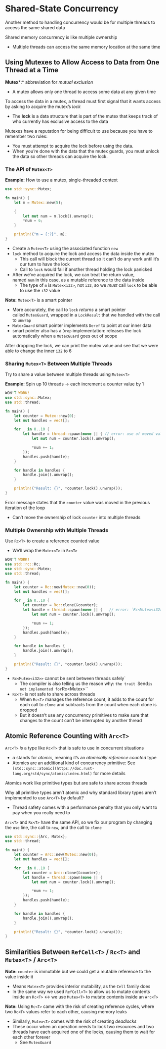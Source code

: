 # Shared-State Concurrency

Another method to handling concurrency would be for multiple threads to access the same shared data

Shared memory concurrency is like multiple ownership

- Multiple threads can access the same memory location at the same time

## Using Mutexes to Allow Access to Data from One Thread at a Time

**Mutex***:* abbreviation for *mutual exclusion*

- A mutex allows only one thread to access some data at any given time

To access the data in a mutex, a thread must first signal that it wants access by asking to acquire the mutex’s *lock*

- The **lock** is a data structure that is part of the mutex that keeps track of who currently has exclusive access to the data

Mutexes have a reputation for being difficult to use because you have to remember two rules:

- You must attempt to acquire the lock before using the data.
- When you’re done with the data that the mutex guards, you must unlock the data so other threads can acquire the lock.

### The API of `Mutex<T>`

**Example:** How to use a mutex, single-threaded context

```rust
use std::sync::Mutex;

fn main() {
    let m = Mutex::new(5);

    {
        let mut num = m.lock().unwrap();
        *num = 6;
    }

    println!("m = {:?}", m);
}
```

- Create a `Mutex<T>` using the associated function `new`
- `lock` method to acquire the lock and access the data inside the mutex
    - This call will block the current thread so it can’t do any work until it’s our turn to have the lock
    - Call to `lock` would fail if another thread holding the lock panicked
- After we’ve acquired the lock, we can treat the return value, named `num` in this case, as a mutable reference to the data inside
    - The type of `m` is `Mutex<i32>`, not `i32`, so we *must* call `lock` to be able to use the `i32` value

**Note:** `Mutex<T>` is a smart pointer

- More accurately, the call to `lock` *returns* a smart pointer called `MutexGuard`, wrapped in a `LockResult` that we handled with the call to `unwrap`
- `MutexGuard` smart pointer implements `Deref` to point at our inner data
- smart pointer also has a `Drop` implementation: releases the lock automatically when a `MutexGuard` goes out of scope

After dropping the lock, we can print the mutex value and see that we were able to change the inner `i32` to 6

### Sharing `Mutex<T>` Between Multiple Threads

Try to share a value between multiple threads using `Mutex<T>`

******************Example:****************** Spin up 10 threads → each increment a counter value by 1

```rust
WON'T WORK!
use std::sync::Mutex;
use std::thread;

fn main() {
    let counter = Mutex::new(0);
    let mut handles = vec![];

    for _ in 0..10 {
        let handle = thread::spawn(move || { // error: use of moved value: `counter`
            let mut num = counter.lock().unwrap();

            *num += 1;
        });
        handles.push(handle);
    }

    for handle in handles {
        handle.join().unwrap();
    }

    println!("Result: {}", *counter.lock().unwrap());
}
```

Error message states that the `counter` value was moved in the previous iteration of the loop

- Can’t move the ownership of lock `counter` into multiple threads

### Multiple Ownership with Multiple Threads

Use `Rc<T>` to create a reference counted value

- We’ll wrap the `Mutex<T>` in `Rc<T>`

```rust
WON'T WORK!
use std::rc::Rc;
use std::sync::Mutex;
use std::thread;

fn main() {
    let counter = Rc::new(Mutex::new(0));
    let mut handles = vec![];

    for _ in 0..10 {
        let counter = Rc::clone(&counter);
        let handle = thread::spawn(move || {   // error: `Rc<Mutex<i32>>` cannot be sent between threads safely
            let mut num = counter.lock().unwrap();

            *num += 1;
        });
        handles.push(handle);
    }

    for handle in handles {
        handle.join().unwrap();
    }

    println!("Result: {}", *counter.lock().unwrap());
}
```

- `Rc<Mutex<i32>>` cannot be sent between threads safely`
    - The compiler is also telling us the reason why: `the trait `Send` is not implemented for `Rc<Mutex<i32>>``
- `Rc<T>` is not safe to share across threads
    - When `Rc<T>` manages the reference count, it adds to the count for each call to `clone` and subtracts from the count when each clone is dropped
    - But it doesn’t use any concurrency primitives to make sure that changes to the count can’t be interrupted by another thread

## Atomic Reference Counting with `Arc<T>`

`Arc<T>` *is* a type like `Rc<T>` that is safe to use in concurrent situations

- *a* stands for *atomic*, meaning it’s an *atomically reference counted* type
- Atomics are an additional kind of concurrency primitive: See `[std::sync::atomic](https://doc.rust-lang.org/std/sync/atomic/index.html)` for more details

Atomics work like primitive types but are safe to share across threads

Why all primitive types aren’t atomic and why standard library types aren’t implemented to use `Arc<T>` by default?

- Thread safety comes with a performance penalty that you only want to pay when you really need to

`Arc<T>` and `Rc<T>` have the same API, so we fix our program by changing the `use` line, the call to `new`, and the call to `clone`

```rust
use std::sync::{Arc, Mutex};
use std::thread;

fn main() {
    let counter = Arc::new(Mutex::new(0));
    let mut handles = vec![];

    for _ in 0..10 {
        let counter = Arc::clone(&counter);
        let handle = thread::spawn(move || {
            let mut num = counter.lock().unwrap();

            *num += 1;
        });
        handles.push(handle);
    }

    for handle in handles {
        handle.join().unwrap();
    }

    println!("Result: {}", *counter.lock().unwrap());
}
```

## Similarities Between `RefCell<T>` / `Rc<T>` and `Mutex<T>` / `Arc<T>`

**Note:** `counter` is immutable but we could get a mutable reference to the value inside it

- Means `Mutex<T>` provides interior mutability, as the `Cell` family does
- In the same way we used `RefCell<T>` to allow us to mutate contents inside an `Rc<T>` ↔ we use `Mutex<T>` to mutate contents inside an `Arc<T>`

**Note:** Using `Rc<T>` came with the risk of creating reference cycles, where two `Rc<T>` values refer to each other, causing memory leaks

- Similarly, `Mutex<T>` comes with the risk of creating *deadlocks*
- These occur when an operation needs to lock two resources and two threads have each acquired one of the locks, causing them to wait for each other forever
    - See `MutexGuard`